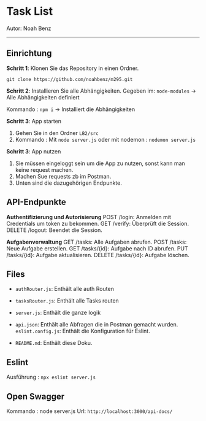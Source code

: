 # Task List

Autor: Noah Benz

---

## Einrichtung

**Schritt 1**: Klonen Sie das Repository in einen Ordner.

   ``` git clone https://github.com/noahbenz/m295.git ```

**Schritt 2**: Installieren Sie alle Abhängigkeiten.
Gegeben im:  ``` node-modules ``` -> Alle Abhängigkeiten definiert

Kommando : `` npm i `` -> Installiert die Abhängigkeiten

**Schritt 3**: App starten
1. Gehen Sie in den Ordner ``` LB2/src ```
2. Kommando : Mit ``` node server.js ``` oder mit nodemon : ``` nodemon server.js ```

**Schritt 3**: App nutzen
1. Sie müssen eingeloggt sein um die App zu nutzen, sonst kann man keine request machen.
2. Machen Sue requests zb im Postman.
3. Unten sind die dazugehörigen Endpunkte.

## API-Endpunkte
**Authentifizierung und Autorisierung**
POST /login: Anmelden mit Credentials um token zu bekommen.
GET /verify: Überprüft die Session.
DELETE /logout: Beendet die Session.

**Aufgabenverwaltung**
GET /tasks: Alle Aufgaben abrufen.
POST /tasks: Neue Aufgabe erstellen.
GET /tasks/{id}: Aufgabe nach ID abrufen.
PUT /tasks/{id}: Aufgabe aktualisieren.
DELETE /tasks/{id}: Aufgabe löschen.

## Files 
- ``` authRouter.js ```: Enthält alle auth Routen
- ``` tasksRouter.js ```: Enthält alle Tasks routen
- ``` server.js ```: Enthält die ganze logik 

- ``` api.json ```: Enthält alle Abfragen die in Postman gemacht wurden.
``` eslint.config.js ```: Enthält die Konfiguration für Eslint.

- ``` README.md ```: Enthält diese Doku.

## Eslint
Ausführung : ```npx eslint server.js```

## Open Swagger
Kommando : node server.js
Url: ```http://localhost:3000/api-docs/```
